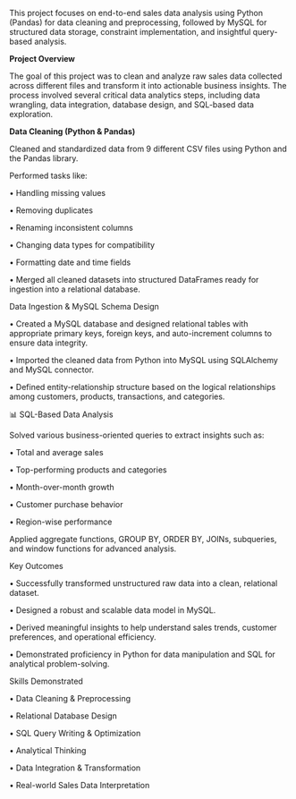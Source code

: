 This project focuses on end-to-end sales data analysis using Python (Pandas) for data cleaning and preprocessing, followed by MySQL for structured data storage, constraint implementation, and insightful query-based analysis.

**Project Overview**

The goal of this project was to clean and analyze raw sales data collected across different files and transform it into actionable business insights. The process involved several critical data analytics steps, including data wrangling, data integration, database design, and SQL-based data exploration.

**Data Cleaning (Python & Pandas)**

Cleaned and standardized data from 9 different CSV files using Python and the Pandas library.

Performed tasks like:

  • Handling missing values

  • Removing duplicates

  • Renaming inconsistent columns

  • Changing data types for compatibility

  • Formatting date and time fields

  • Merged all cleaned datasets into structured DataFrames ready for ingestion into a relational database.


Data Ingestion & MySQL Schema Design

  • Created a MySQL database and designed relational tables with appropriate primary keys, foreign keys, and auto-increment columns to ensure data integrity.

  • Imported the cleaned data from Python into MySQL using SQLAlchemy and MySQL connector.

  • Defined entity-relationship structure based on the logical relationships among customers, products, transactions, and categories.


📊 SQL-Based Data Analysis

Solved various business-oriented queries to extract insights such as:

  • Total and average sales

  • Top-performing products and categories

  • Month-over-month growth

  • Customer purchase behavior

  • Region-wise performance

Applied aggregate functions, GROUP BY, ORDER BY, JOINs, subqueries, and window functions for advanced analysis.


Key Outcomes

  • Successfully transformed unstructured raw data into a clean, relational dataset.

  • Designed a robust and scalable data model in MySQL.

  • Derived meaningful insights to help understand sales trends, customer preferences, and operational efficiency.

  • Demonstrated proficiency in Python for data manipulation and SQL for analytical problem-solving.

Skills Demonstrated

  • Data Cleaning & Preprocessing

  • Relational Database Design

  • SQL Query Writing & Optimization

  • Analytical Thinking

  • Data Integration & Transformation

  • Real-world Sales Data Interpretation
